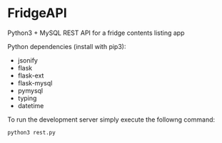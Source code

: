 # FridgeAPI
Python3 + MySQL REST API for a fridge contents listing app

Python dependencies (install with pip3):
* jsonify
* flask
* flask-ext
* flask-mysql 
* pymysql
* typing
* datetime

To run the development server simply execute the followng command:
```bash
python3 rest.py
```
